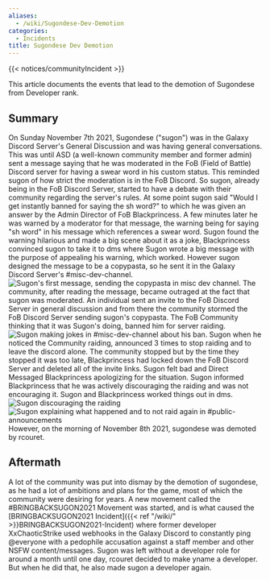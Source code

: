 ```yaml
---
aliases:
  - /wiki/Sugondese-Dev-Demotion
categories:
  - Incidents
title: Sugondese Dev Demotion
---
```


{{< notices/communityIncident >}}

This article documents the events that lead to the demotion of Sugondese from Developer rank.

## Summary

On Sunday November 7th 2021, Sugondese ("sugon") was in the Galaxy Discord Server's General Discussion and was having general conversations. This was until ASD (a well-known community member and former admin) sent a message saying that he was moderated in the FoB (Field of Battle) Discord server for having a swear word in his custom status. This reminded sugon of how strict the moderation is in the FoB Discord. So sugon, already being in the FoB Discord Server, started to have a debate with their community regarding the server's rules. At some point sugon said "Would I get instantly banned for saying the sh word?" to which he was given an answer by the Admin Director of FoB Blackprincess. A few minutes later he was warned by a moderator for that message, the warning being for saying "sh word" in his message which references a swear word. Sugon found the warning hilarious and made a big scene about it as a joke, Blackprincess convinced sugon to take it to dms where Sugon wrote a big message with the purpose of appealing his warning, which worked. However sugon designed the message to be a copypasta, so he sent it in the Galaxy Discord Server's #misc-dev-channel. ![Sugon's first message, sending the copypasta in
misc dev
channel.](Sugon_misc_dev_channel_message_1.png "Sugon's first message, sending the copypasta in misc dev channel.") The community, after reading the message, became outraged at the fact that sugon was moderated. An individual sent an invite to the FoB Discord Server in general discussion and from there the community stormed the FoB Discord Server sending sugon's copypasta. The FoB Community thinking that it was Sugon's doing, banned him for server raiding. ![Sugon making jokes in #misc-dev-channel about his
ban.](Sugon_misc_dev_channel_message_2.png "Sugon making jokes in #misc-dev-channel about his ban.") Sugon when he noticed the Community raiding, announced 3 times to stop raiding and to leave the discord alone. The community stopped but by the time they stopped it was too late, Blackprincess had locked down the FoB Discord Server and deleted all of the invite links. Sugon felt bad and Direct Messaged Blackprincess apologizing for the situation. Sugon informed Blackprincess that he was actively discouraging the raiding and was not encouraging it. Sugon and Blackprincess worked things out in dms. ![Sugon discouraging the
raiding](Sugon_misc_dev_channel_message_3.png "Sugon discouraging the raiding") ![Sugon explaining what happened and to not raid again in
#public-announcements](Sugon_misc_dev_channel_message_4.png "Sugon explaining what happened and to not raid again in #public-announcements") However, on the morning of November 8th 2021, sugondese was demoted by rcouret.

## Aftermath

A lot of the community was put into dismay by the demotion of sugondese, as he had a lot of ambitions and plans for the game, most of which the community were desiring for years. A new movement called the #BRINGBACKSUGON2021 Movement was started, and is what caused the [BRINGBACKSUGON2021 Incident]({{< ref "/wiki/" >}}BRINGBACKSUGON2021-Incident) where former developer XxChaoticStrike used webhooks in the Galaxy Discord to constantly ping @everyone with a pedophile accusation against a staff member and other NSFW content/messages. Sugon was left without a developer role for around a month until one day, rcouret decided to make yname a developer. But when he did that, he also made sugon a developer again.
